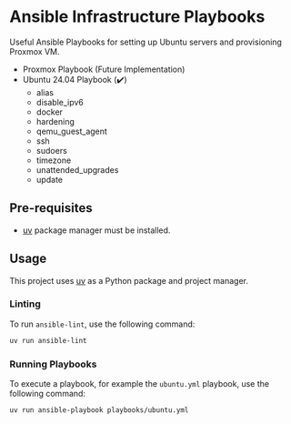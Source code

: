 # Ansible Infrastructure Playbooks 

Useful Ansible Playbooks for setting up Ubuntu servers and provisioning Proxmox VM.

- Proxmox Playbook (Future Implementation)
- Ubuntu 24.04 Playbook (✔️)
    - alias
    - disable_ipv6
    - docker
    - hardening
    - qemu_guest_agent
    - ssh
    - sudoers
    - timezone
    - unattended_upgrades
    - update

## Pre-requisites

- [uv](https://docs.astral.sh/uv/install/) package manager must be installed.

## Usage

This project uses [uv](https://docs.astral.sh/uv/getting-started/) as a Python package and project manager.

### Linting

To run `ansible-lint`, use the following command:

```bash
uv run ansible-lint
```

### Running Playbooks

To execute a playbook, for example the `ubuntu.yml` playbook, use the following command:

```bash
uv run ansible-playbook playbooks/ubuntu.yml
```